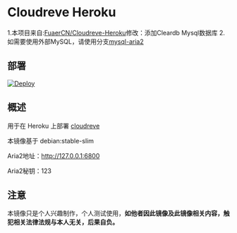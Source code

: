 # Cloudreve Heroku
1.本项目来自:[FuaerCN/Cloudreve-Heroku](https://github.com/FuaerCN/cloudreve-heroku)修改：添加Cleardb Mysql数据库
2.如需要使用外部MySQL，请使用分支[mysql-aria2](https://github.com/AishaFisher/cloudreve-heroku/tree/mysql-aria2)
## 部署

[![Deploy](https://www.herokucdn.com/deploy/button.svg)](https://dashboard.heroku.com/new?template=https://github.com/AishaFisher/cloudreve-heroku.git)

## 概述

用于在 Heroku 上部署 [cloudreve](https://cloudreve.org/)

本镜像基于 debian:stable-slim

Aria2地址：http://127.0.0.1:6800

Aria2秘钥：123

## 注意

本镜像只是个人兴趣制作，个人测试使用，**如他者因此镜像及此镜像相关内容，触犯相关法律法规与本人无关，后果自负。**
